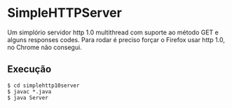 SimpleHTTPServer
================

Um simplório servidor http 1.0 multithread com suporte ao método GET e alguns responses codes. Para rodar é preciso forçar o Firefox usar http 1.0, no Chrome não consegui.


Execução
--------

    $ cd simplehttp10server
    $ javac *.java
    $ java Server
